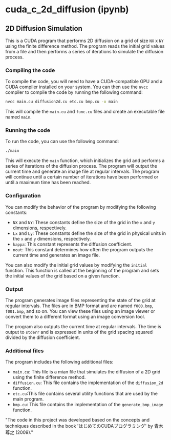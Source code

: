 # cuda_c_2d_diffusion (ipynb)
## 2D Diffusion Simulation

This is a CUDA program that performs 2D diffusion on a grid of size `NX` x `NY` using the finite difference method. The program reads the initial grid values from a file and then performs a series of iterations to simulate the diffusion process.

### Compiling the code

To compile the code, you will need to have a CUDA-compatible GPU and a CUDA compiler installed on your system. You can then use the `nvcc` compiler to compile the code by running the following command:

```bash
nvcc main.cu diffusion2d.cu etc.cu bmp.cu -o main
```

This will compile the `main.cu` and `func.cu` files and create an executable file named `main`.

### Running the code

To run the code, you can use the following command:

```bash
./main
```

This will execute the `main` function, which initializes the grid and performs a series of iterations of the diffusion process. The program will output the current time and generate an image file at regular intervals. The program will continue until a certain number of iterations have been performed or until a maximum time has been reached.

### Configuration

You can modify the behavior of the program by modifying the following constants:

- `NX` and `NY`: These constants define the size of the grid in the `x` and `y` dimensions, respectively.
- `Lx` and `Ly`: These constants define the size of the grid in physical units in the `x` and `y` dimensions, respectively.
- `kappa`: This constant represents the diffusion coefficient.
- `nout`: This constant determines how often the program outputs the current time and generates an image file.

You can also modify the initial grid values by modifying the `initial` function. This function is called at the beginning of the program and sets the initial values of the grid based on a given function.

### Output

The program generates image files representing the state of the grid at regular intervals. The files are in BMP format and are named `f000.bmp`, `f001.bmp`, and so on. You can view these files using an image viewer or convert them to a different format using an image conversion tool.

The program also outputs the current time at regular intervals. The time is output to `stderr` and is expressed in units of the grid spacing squared divided by the diffusion coefficient. 

### Additional files

The program includes the following additional files:

- `main.cu`: This file is a mian file that simulates the diffusion of a 2D grid using the finite difference method.
- `diffusion.cu`: This file contains the implementation of the `diffusion_2d` function.
- `etc.cu`:This file contains several utility functions that are used by the main program.
- `bmp.cu`: This file contains the implementation of the `generate_bmp_image` function.



"The code in this project was developed based on the concepts and techniques described in the book 'はじめてのCUDAプログラミング' by 青木 尊之
 (2009)."
